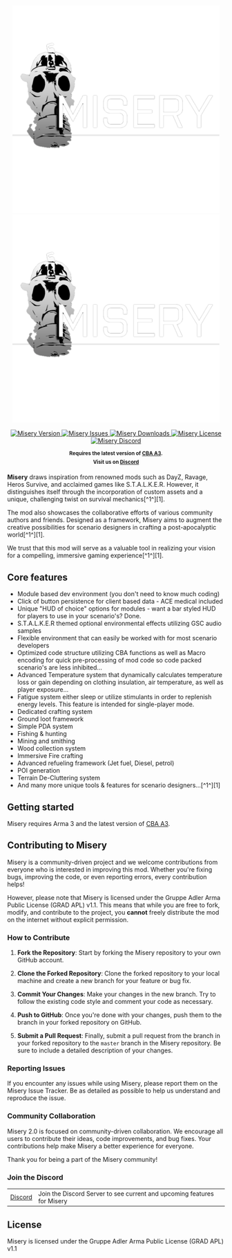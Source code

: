 <p align="center">
    <img src="https://github.com/TenuredCLOUD/Misery/raw/master/banners/Miserylogo2k.png#gh-light-mode-only" width="480">
    <img src="https://github.com/TenuredCLOUD/Misery/raw/master/banners/Miserylogo2k.png#gh-dark-mode-only" width="480">
</p>

<p align="center">
    <a href="https://github.com/TenuredCLOUD/Misery/releases/latest">
        <img src="https://img.shields.io/github/release/TenuredCLOUD/Misery.svg?style=flat-square&label=Version" alt="Misery Version">
    </a>
    <a href="https://github.com/TenuredCLOUD/Misery/issues">
        <img src="https://img.shields.io/github/issues-raw/TenuredCLOUD/Misery.svg?style=flat-square&label=Issues" alt="Misery Issues">
    </a>
    <a href="https://github.com/TenuredCLOUD/Misery/releases">
        <img src="https://img.shields.io/github/downloads/TenuredCLOUD/Misery/total.svg?style=flat-square&label=Downloads" alt="Misery Downloads">
    </a>
    <a href="https://github.com/TenuredCLOUD/Misery/blob/master/LICENSE">
    <img src="https://img.shields.io/badge/License-GRAD%20APL%20v1.1-red.svg?style=flat-square" alt="Misery License">
    </a>
    <a href="https://discord.gg/5gD3DwZqkK">
        <img src="https://img.shields.io/badge/Discord-Join-darkviolet.svg?style=flat-square" alt="Misery Discord">
    </a>
</p>

<p align="center">
    <sup><strong>Requires the latest version of <a href="https://github.com/CBATeam/CBA_A3/releases">CBA A3</a>.<br/>
    Visit us on <a href="https://discord.gg/5gD3DwZqkK">Discord</a></strong></sup>
</p>

**Misery** draws inspiration from renowned mods such as DayZ, Ravage, Heros Survive, and acclaimed games like S.T.A.L.K.E.R. However, it distinguishes itself through the incorporation of custom assets and a unique, challenging twist on survival mechanics[^1^][1].

The mod also showcases the collaborative efforts of various community authors and friends. Designed as a framework, Misery aims to augment the creative possibilities for scenario designers in crafting a post-apocalyptic world[^1^][1].

We trust that this mod will serve as a valuable tool in realizing your vision for a compelling, immersive gaming experience[^1^][1].

## Core features

- Module based dev environment (you don't need to know much coding)
- Click of button persistence for client based data - ACE medical included
- Unique "HUD of choice" options for modules - want a bar styled HUD for players to use in your scenario's? Done.
- S.T.A.L.K.E.R themed optional environmental effects utilizing GSC audio samples
- Flexible environment that can easily be worked with for most scenario developers
- Optimized code structure utilizing CBA functions as well as Macro encoding for quick pre-processing of mod code so code packed scenario's are less inhibited...
- Advanced Temperature system that dynamically calculates temperature loss or gain depending on clothing insulation, air temperature, as well as player exposure...
- Fatigue system either sleep or utilize stimulants in order to replenish energy levels. This feature is intended for single-player mode.
- Dedicated crafting system
- Ground loot framework
- Simple PDA system
- Fishing & hunting
- Mining and smithing
- Wood collection system
- Immersive Fire crafting
- Advanced refueling framework (Jet fuel, Diesel, petrol)
- POI generation
- Terrain De-Cluttering system
- And many more unique tools & features for scenario designers...[^1^][1]

## Getting started

Misery requires Arma 3 and the latest version of <a href="https://github.com/CBATeam/CBA_A3/releases">CBA A3</a>.

## Contributing to Misery

Misery is a community-driven project and we welcome contributions from everyone who is interested in improving this mod. Whether you're fixing bugs, improving the code, or even reporting errors, every contribution helps!

However, please note that Misery is licensed under the Gruppe Adler Arma Public License (GRAD APL) v1.1. This means that while you are free to fork, modify, and contribute to the project, you **cannot** freely distribute the mod on the internet without explicit permission.

### How to Contribute

1. **Fork the Repository**: Start by forking the Misery repository to your own GitHub account.

2. **Clone the Forked Repository**: Clone the forked repository to your local machine and create a new branch for your feature or bug fix.

3. **Commit Your Changes**: Make your changes in the new branch. Try to follow the existing code style and comment your code as necessary.

4. **Push to GitHub**: Once you're done with your changes, push them to the branch in your forked repository on GitHub.

5. **Submit a Pull Request**: Finally, submit a pull request from the branch in your forked repository to the `master` branch in the Misery repository. Be sure to include a detailed description of your changes.

### Reporting Issues

If you encounter any issues while using Misery, please report them on the Misery Issue Tracker. Be as detailed as possible to help us understand and reproduce the issue.

### Community Collaboration

Misery 2.0 is focused on community-driven collaboration. We encourage all users to contribute their ideas, code improvements, and bug fixes. Your contributions help make Misery a better experience for everyone.

Thank you for being a part of the Misery community!

### Join the Discord

<table>
  <tr>
    <td><a href="https://discord.gg/5gD3DwZqkK">Discord</a></td>
    <td>Join the Discord Server to see current and upcoming features for Misery</td>
  </tr>
</table>

## License

Misery is licensed under the Gruppe Adler Arma Public License (GRAD APL) v1.1
